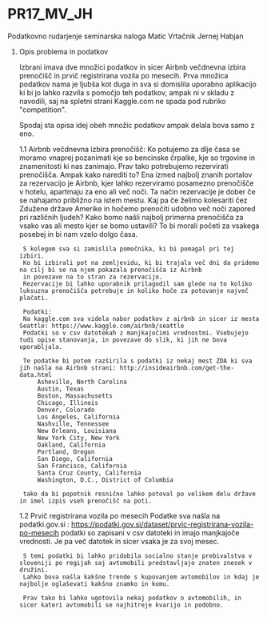 # PR17_MV_JH
Podatkovno rudarjenje seminarska naloga
Matic Vrtačnik 
Jernej Habjan

1. Opis problema in podatkov
	
	Izbrani imava dve množici podatkov in sicer Airbnb večdnevna izbira prenočišč in prvič registrirana vozila po mesecih.
	Prva množica podatkov nama je ljubša kot duga in sva si domislila uporabno aplikacijo ki bi jo lahko razvila s pomočjo teh podatkov,
	ampak ni v skladu z navodili, saj na spletni strani Kaggle.com ne spada pod rubriko "competition".
	
	Spodaj sta opisa idej obeh množic podatkov ampak delala bova samo z eno.

	1.1 Airbnb večdnevna izbira prenočišč:
		Ko potujemo za dlje časa se moramo vnaprej pozanimati kje so bencinske črpalke, kje so trgovine in znamenitosti ki nas zanimajo.
		Prav tako potrebujemo rezervirati prenočišča. Ampak kako narediti to?
		Ena izmed najbolj znanih portalov za rezervacijo je Airbnb, kjer lahko rezerviramo posamezno prenočišče v hotelu, apartmaju za 
		eno ali več noči.
		Ta način rezervacije je dober če se nahajamo približno na istem mestu.
		Kaj pa če želimo kolesariti čez Zdužene države Amerike in hočemo prenočiti udobno več noči zapored pri različnih ljudeh?
		Kako bomo našli najbolj primerna prenočišča za vsako vas ali mesto kjer se bomo ustavili? To bi morali početi za vsakega posebej
		in bi nam vzelo dolgo časa.
		
		S kolegom sva si zamislila pomočnika, ki bi pomagal pri tej izbiri.
		Ko bi izbirali pot na zemljevidu, ki bi trajala več dni da pridemo na cilj bi se na njem pokazala prenočišča iz Airbnb
		in povezave na to stran za rezervacijo.
		Rezervacije bi lahko uporabnik prilagodil sam glede na to koliko luksuzna prenočišča potrebuje in koliko hoče za potovanje največ plačati.
		
		Podatki:
		Na kaggle.com sva videla nabor podatkov z airbnb in sicer iz mesta Seattle: https://www.kaggle.com/airbnb/seattle
		Podatki so v csv datotekah z manjkajočimi vrednostmi. Vsebujejo tudi opise stanovanja, in povezave do slik, ki jih ne bova uporabljala.
		
		Te podatke bi potem razširila s podatki iz nekaj mest ZDA ki sva jih našla na Airbnb strani: http://insideairbnb.com/get-the-data.html
			Asheville, North Carolina
			Austin, Texas
			Boston, Massachusetts
			Chicago, Illinois
			Denver, Colorado
			Los Angeles, California
			Nashville, Tennessee
			New Orleans, Louisiana
			New York City, New York
			Oakland, California
			Portland, Oregon
			San Diego, California
			San Francisco, California
			Santa Cruz County, California
			Washington, D.C., District of Columbia
		
		tako da bi popotnik resnično lahko potoval po velikem delu države in imel izpis vseh prenočišč na poti.
		
	1.2 Prvič registrirana vozila po mesecih
		Podatke sva našla na podatki.gov.si : https://podatki.gov.si/dataset/prvic-registrirana-vozila-po-mesecih
		podatki so zapisani v csv datoteki in imajo manjkajoče vrednosti. Je pa več datotek in sicer vsaka je za svoj mesec.
		
		S temi podatki bi lahko pridobila socialno stanje prebivalstva v sloveniji po regijah saj avtomobili predstavljajo znaten znesek v družini.
		Lahko bova našla kakšne trende s kupovanjem avtomobilov in kdaj je najbolje oglaševati kakšno znamko in komu.
		
		Prav tako bi lahko ugotovila nekaj podatkov o avtomobilih, in sicer kateri avtomobili se najhitreje kvarijo in podobno.
		
		
		
		
		